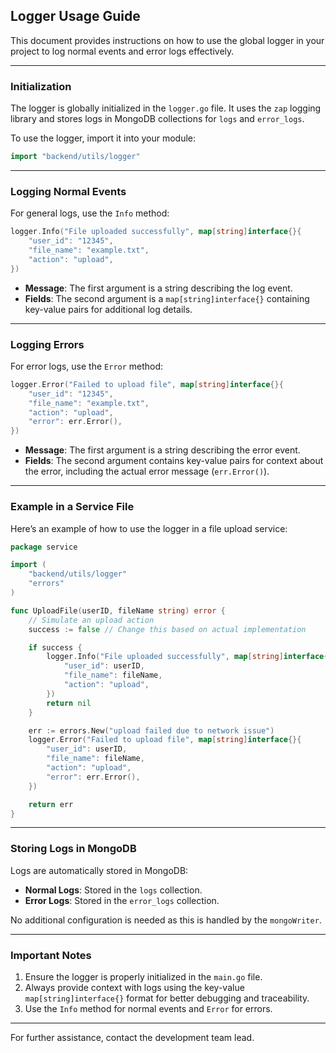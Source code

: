 ## Logger Usage Guide

This document provides instructions on how to use the global logger in your project to log normal events and error logs effectively.

---

### **Initialization**
The logger is globally initialized in the `logger.go` file. It uses the `zap` logging library and stores logs in MongoDB collections for `logs` and `error_logs`.

To use the logger, import it into your module:
```go
import "backend/utils/logger"
```

---

### **Logging Normal Events**
For general logs, use the `Info` method:
```go
logger.Info("File uploaded successfully", map[string]interface{}{
    "user_id": "12345",
    "file_name": "example.txt",
    "action": "upload",
})
```

- **Message**: The first argument is a string describing the log event.
- **Fields**: The second argument is a `map[string]interface{}` containing key-value pairs for additional log details.

---

### **Logging Errors**
For error logs, use the `Error` method:
```go
logger.Error("Failed to upload file", map[string]interface{}{
    "user_id": "12345",
    "file_name": "example.txt",
    "action": "upload",
    "error": err.Error(),
})
```

- **Message**: The first argument is a string describing the error event.
- **Fields**: The second argument contains key-value pairs for context about the error, including the actual error message (`err.Error()`).

---

### **Example in a Service File**
Here’s an example of how to use the logger in a file upload service:
```go
package service

import (
    "backend/utils/logger"
    "errors"
)

func UploadFile(userID, fileName string) error {
    // Simulate an upload action
    success := false // Change this based on actual implementation

    if success {
        logger.Info("File uploaded successfully", map[string]interface{}{
            "user_id": userID,
            "file_name": fileName,
            "action": "upload",
        })
        return nil
    }

    err := errors.New("upload failed due to network issue")
    logger.Error("Failed to upload file", map[string]interface{}{
        "user_id": userID,
        "file_name": fileName,
        "action": "upload",
        "error": err.Error(),
    })

    return err
}
```

---

### **Storing Logs in MongoDB**
Logs are automatically stored in MongoDB:
- **Normal Logs**: Stored in the `logs` collection.
- **Error Logs**: Stored in the `error_logs` collection.

No additional configuration is needed as this is handled by the `mongoWriter`.

---

### **Important Notes**
1. Ensure the logger is properly initialized in the `main.go` file.
2. Always provide context with logs using the key-value `map[string]interface{}` format for better debugging and traceability.
3. Use the `Info` method for normal events and `Error` for errors.

---

For further assistance, contact the development team lead.


